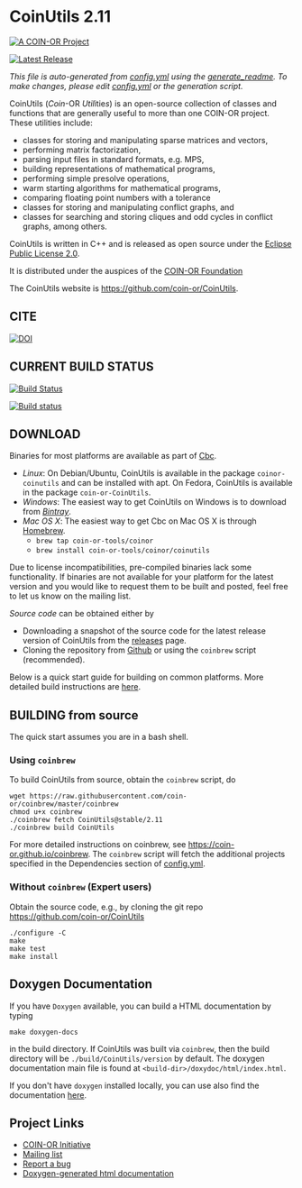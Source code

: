 # CoinUtils 2.11

[![A COIN-OR Project](https://coin-or.github.io/coin-or-badge.png)](https://www.coin-or.org)

[![Latest Release](https://img.shields.io/github/v/release/coin-or/CoinUtils?sort=semver)](https://github.com/coin-or/CoinUtils/releases)

_This file is auto-generated from [config.yml](.coin-or/config.yml) using the 
[generate_readme](https://github.com/coin-or/coinbrew/tree/master/scripts/generate_readme).
To make changes, please edit [config.yml](.coin-or/config.yml) or the generation script._

CoinUtils (*Coin*-OR *Util*itie*s*) is an open-source collection of classes and functions that are generally useful to more than one COIN-OR project.
These utilities include:
 * classes for storing and manipulating sparse matrices and vectors,
 * performing matrix factorization,
 * parsing input files in standard formats, e.g. MPS,
 * building representations of mathematical programs,
 * performing simple presolve operations,
 * warm starting algorithms for mathematical programs,
 * comparing floating point numbers with a tolerance
 * classes for storing and manipulating conflict graphs, and
 * classes for searching and storing cliques and odd cycles in conflict graphs, among others.

CoinUtils is written in C++ and is released as open source under the [Eclipse Public License 2.0](http://www.opensource.org/licenses/eclipse-2.0).

It is distributed under the auspices of the [COIN-OR Foundation](https://www.coin-or.org)

The CoinUtils website is https://github.com/coin-or/CoinUtils.

## CITE

[![DOI](https://zenodo.org/badge/173466792.svg)](https://zenodo.org/badge/latestdoi/173466792)

## CURRENT BUILD STATUS

[![Build Status](https://travis-ci.org/coin-or/CoinUtils.svg?branch=stable/2.11)](https://travis-ci.org/coin-or/CoinUtils)

[![Build status](https://ci.appveyor.com/api/projects/status/a41muofrtpdw18c5/branch/stable/2.11?svg=true)](https://ci.appveyor.com/project/tkralphs/coinutils-6jtnc/branch/stable/2.11)

## DOWNLOAD

Binaries for most platforms are available as part of [Cbc](https://bintray.com/coin-or/download/Cbc). 

 * *Linux*: On Debian/Ubuntu, CoinUtils is available in the package `coinor-coinutils` and can be installed with apt. On Fedora, CoinUtils is available in the package `coin-or-CoinUtils`.
 * *Windows*: The easiest way to get CoinUtils on Windows is to download from *[Bintray](https://bintray.com/coin-or/download/Cbc)*.
 * *Mac OS X*: The easiest way to get Cbc on Mac OS X is through [Homebrew](https://brew.sh).
   * `brew tap coin-or-tools/coinor`
   * `brew install coin-or-tools/coinor/coinutils`

Due to license incompatibilities, pre-compiled binaries lack some functionality.
If binaries are not available for your platform for the latest version and you would like to request them to be built and posted, feel free to let us know on the mailing list.

*Source code* can be obtained either by

 * Downloading a snapshot of the source code for the latest release version of CoinUtils from the
 [releases](https://github.com/coin-or/CoinUtils/releases) page.
 * Cloning the repository from [Github](https://github.com/coin-or/CoinUtils) or using the 
`coinbrew` script (recommended).  

Below is a quick start guide for building on common platforms. More detailed
build instructions are
[here](https://coin-or.github.io/user_introduction.html).

## BUILDING from source

The quick start assumes you are in a bash shell. 

### Using `coinbrew`

To build CoinUtils from source, obtain the `coinbrew` script, do
```
wget https://raw.githubusercontent.com/coin-or/coinbrew/master/coinbrew
chmod u+x coinbrew
./coinbrew fetch CoinUtils@stable/2.11
./coinbrew build CoinUtils
```
For more detailed instructions on coinbrew, see https://coin-or.github.io/coinbrew.
The `coinbrew` script will fetch the additional projects specified in the Dependencies section of [config.yml](.coin-or/config.yml).

### Without `coinbrew` (Expert users)

Obtain the source code, e.g., by cloning the git repo https://github.com/coin-or/CoinUtils
```
./configure -C
make
make test
make install
```

## Doxygen Documentation

If you have `Doxygen` available, you can build a HTML documentation by typing

`make doxygen-docs` 

in the build directory. If CoinUtils was built via `coinbrew`, then the build
directory will be `./build/CoinUtils/version` by default. The doxygen documentation main file
is found at `<build-dir>/doxydoc/html/index.html`.

If you don't have `doxygen` installed locally, you can use also find the
documentation [here](http://coin-or.github.io/CoinUtils/Doxygen).

## Project Links

 * [COIN-OR Initiative](http://www.coin-or.org/)
 * [Mailing list](http://list.coin-or.org/mailman/listinfo/coinutils)
 * [Report a bug](https://github.com/coin-or/CoinUtils/issues/new)
 * [Doxygen-generated html documentation](http://coin-or.github.io/CoinUtils/Doxygen)

